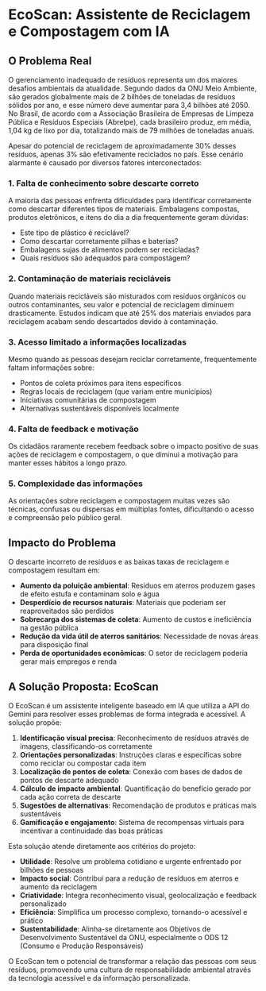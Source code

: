 # EcoScan: Assistente de Reciclagem e Compostagem com IA

## O Problema Real

O gerenciamento inadequado de resíduos representa um dos maiores desafios ambientais da atualidade. Segundo dados da ONU Meio Ambiente, são gerados globalmente mais de 2 bilhões de toneladas de resíduos sólidos por ano, e esse número deve aumentar para 3,4 bilhões até 2050. No Brasil, de acordo com a Associação Brasileira de Empresas de Limpeza Pública e Resíduos Especiais (Abrelpe), cada brasileiro produz, em média, 1,04 kg de lixo por dia, totalizando mais de 79 milhões de toneladas anuais.

Apesar do potencial de reciclagem de aproximadamente 30% desses resíduos, apenas 3% são efetivamente reciclados no país. Esse cenário alarmante é causado por diversos fatores interconectados:

### 1. Falta de conhecimento sobre descarte correto

A maioria das pessoas enfrenta dificuldades para identificar corretamente como descartar diferentes tipos de materiais. Embalagens compostas, produtos eletrônicos, e itens do dia a dia frequentemente geram dúvidas:
- Este tipo de plástico é reciclável?
- Como descartar corretamente pilhas e baterias?
- Embalagens sujas de alimentos podem ser recicladas?
- Quais resíduos são adequados para compostagem?

### 2. Contaminação de materiais recicláveis

Quando materiais recicláveis são misturados com resíduos orgânicos ou outros contaminantes, seu valor e potencial de reciclagem diminuem drasticamente. Estudos indicam que até 25% dos materiais enviados para reciclagem acabam sendo descartados devido à contaminação.

### 3. Acesso limitado a informações localizadas

Mesmo quando as pessoas desejam reciclar corretamente, frequentemente faltam informações sobre:
- Pontos de coleta próximos para itens específicos
- Regras locais de reciclagem (que variam entre municípios)
- Iniciativas comunitárias de compostagem
- Alternativas sustentáveis disponíveis localmente

### 4. Falta de feedback e motivação

Os cidadãos raramente recebem feedback sobre o impacto positivo de suas ações de reciclagem e compostagem, o que diminui a motivação para manter esses hábitos a longo prazo.

### 5. Complexidade das informações

As orientações sobre reciclagem e compostagem muitas vezes são técnicas, confusas ou dispersas em múltiplas fontes, dificultando o acesso e compreensão pelo público geral.

## Impacto do Problema

O descarte incorreto de resíduos e as baixas taxas de reciclagem e compostagem resultam em:

- **Aumento da poluição ambiental**: Resíduos em aterros produzem gases de efeito estufa e contaminam solo e água
- **Desperdício de recursos naturais**: Materiais que poderiam ser reaproveitados são perdidos
- **Sobrecarga dos sistemas de coleta**: Aumento de custos e ineficiência na gestão pública
- **Redução da vida útil de aterros sanitários**: Necessidade de novas áreas para disposição final
- **Perda de oportunidades econômicas**: O setor de reciclagem poderia gerar mais empregos e renda

## A Solução Proposta: EcoScan

O EcoScan é um assistente inteligente baseado em IA que utiliza a API do Gemini para resolver esses problemas de forma integrada e acessível. A solução propõe:

1. **Identificação visual precisa**: Reconhecimento de resíduos através de imagens, classificando-os corretamente
2. **Orientações personalizadas**: Instruções claras e específicas sobre como reciclar ou compostar cada item
3. **Localização de pontos de coleta**: Conexão com bases de dados de pontos de descarte adequado
4. **Cálculo de impacto ambiental**: Quantificação do benefício gerado por cada ação correta de descarte
5. **Sugestões de alternativas**: Recomendação de produtos e práticas mais sustentáveis
6. **Gamificação e engajamento**: Sistema de recompensas virtuais para incentivar a continuidade das boas práticas

Esta solução atende diretamente aos critérios do projeto:
- **Utilidade**: Resolve um problema cotidiano e urgente enfrentado por bilhões de pessoas
- **Impacto social**: Contribui para a redução de resíduos em aterros e aumento da reciclagem
- **Criatividade**: Integra reconhecimento visual, geolocalização e feedback personalizado
- **Eficiência**: Simplifica um processo complexo, tornando-o acessível e prático
- **Sustentabilidade**: Alinha-se diretamente aos Objetivos de Desenvolvimento Sustentável da ONU, especialmente o ODS 12 (Consumo e Produção Responsáveis)

O EcoScan tem o potencial de transformar a relação das pessoas com seus resíduos, promovendo uma cultura de responsabilidade ambiental através da tecnologia acessível e da informação personalizada.

